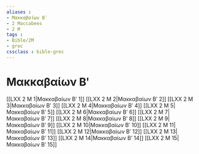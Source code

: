 ```yaml
---
aliases : 
- Μακκαβαίων Βʹ
- 2 Maccabees
- 2 M
tags : 
- Bible/2M
- grec
cssclass : bible-grec
---
```


# Μακκαβαίων Βʹ

[[LXX 2 M 1|Μακκαβαίων Βʹ 1]]
[[LXX 2 M 2|Μακκαβαίων Βʹ 2]]
[[LXX 2 M 3|Μακκαβαίων Βʹ 3]]
[[LXX 2 M 4|Μακκαβαίων Βʹ 4]]
[[LXX 2 M 5|Μακκαβαίων Βʹ 5]]
[[LXX 2 M 6|Μακκαβαίων Βʹ 6]]
[[LXX 2 M 7|Μακκαβαίων Βʹ 7]]
[[LXX 2 M 8|Μακκαβαίων Βʹ 8]]
[[LXX 2 M 9|Μακκαβαίων Βʹ 9]]
[[LXX 2 M 10|Μακκαβαίων Βʹ 10]]
[[LXX 2 M 11|Μακκαβαίων Βʹ 11]]
[[LXX 2 M 12|Μακκαβαίων Βʹ 12]]
[[LXX 2 M 13|Μακκαβαίων Βʹ 13]]
[[LXX 2 M 14|Μακκαβαίων Βʹ 14]]
[[LXX 2 M 15|Μακκαβαίων Βʹ 15]]
